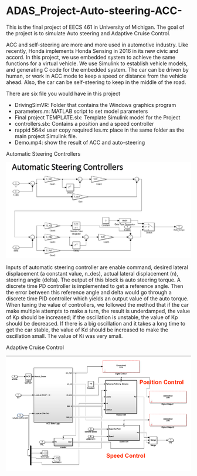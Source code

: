 # ADAS_Project-Auto-steering-ACC-
This is the final project of EECS 461 in University of Michigan. The goal of the project is to simulate Auto steering and Adaptive Cruise Control.


[//]: # (Image References)

[image1]: ./picture/autosteering.png "Autosteering"
[image2]: ./picture/ACC.png "ACC"



ACC and self-steering are more and more used in automotive industry. 
Like recently, Honda implements Honda Sensing in 2016 in its new civic and accord. 
In this project, we use embedded system to achieve the same functions for a virtual vehicle. 
We use Simulink to establish vehicle models, and generating C code for the embedded system. 
The car can be driven by human, or work in ACC mode to keep a speed or distance from the vehicle ahead. 
Also, the car can be self-steering to keep in the middle of the road.

There are six file you would have in this project

* DrivingSimVR: Folder that contains the Windows graphics program
* parameters.m: MATLAB script to set model parameters
* Final project TEMPLATE.slx: Template Simulink model for the Project
* controllers.slx: Contains a position and a speed controller
* rappid 564xl user copy required les.m: place in the same folder as the main project Simulink file.
* Demo.mp4: show the result of ACC and auto-steering


Automatic Steering Controllers

![alt text][image1]


Inputs of automatic steering controller are enable command, desired lateral displacement (a constant value, n_des), actual lateral displacement (n), steering angle (delta). The output of this block is auto steering torque. A discrete time PD controller is implemented to get a reference angle. Then the error between this reference angle and delta would go through a discrete time PID controller which yields an output value of the auto torque.
When tuning the value of controllers, we followed the method that if the car make multiple attempts to make a turn, the result is underdamped, the value of Kp should be increased; if the oscillation is unstable, the value of Kp should be decreased. If there is a big oscillation and it takes a long time to get the car stable, the value of Kd should be increased to make the oscillation small. The value of Ki was very small.

Adaptive Cruise Control

![alt text][image2]


